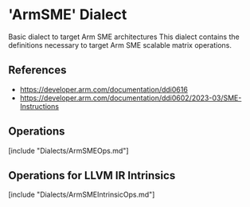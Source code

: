 # 'ArmSME' Dialect

Basic dialect to target Arm SME architectures This dialect contains the
definitions necessary to target Arm SME scalable matrix operations.

## References
* https://developer.arm.com/documentation/ddi0616
* https://developer.arm.com/documentation/ddi0602/2023-03/SME-Instructions

## Operations

[include "Dialects/ArmSMEOps.md"]

## Operations for LLVM IR Intrinsics

[include "Dialects/ArmSMEIntrinsicOps.md"]
